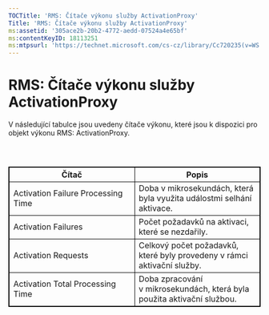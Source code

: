 ```yaml
---
TOCTitle: 'RMS: Čítače výkonu služby ActivationProxy'
Title: 'RMS: Čítače výkonu služby ActivationProxy'
ms:assetid: '305ace2b-20b2-4772-aedd-07524a4e65bf'
ms:contentKeyID: 18113251
ms:mtpsurl: 'https://technet.microsoft.com/cs-cz/library/Cc720235(v=WS.10)'
---
```


RMS: Čítače výkonu služby ActivationProxy
=========================================

V následující tabulce jsou uvedeny čítače výkonu, které jsou k dispozici pro objekt výkonu RMS: ActivationProxy.

###  

 
<table style="border:1px solid black;">
<colgroup>
<col width="50%" />
<col width="50%" />
</colgroup>
<thead>
<tr class="header">
<th style="border:1px solid black;" >Čítač</th>
<th style="border:1px solid black;" >Popis</th>
</tr>
</thead>
<tbody>
<tr class="odd">
<td style="border:1px solid black;">Activation Failure Processing Time</td>
<td style="border:1px solid black;">Doba v mikrosekundách, která byla využita událostmi selhání aktivace.</td>
</tr>
<tr class="even">
<td style="border:1px solid black;">Activation Failures</td>
<td style="border:1px solid black;">Počet požadavků na aktivaci, které se nezdařily.</td>
</tr>
<tr class="odd">
<td style="border:1px solid black;">Activation Requests</td>
<td style="border:1px solid black;">Celkový počet požadavků, které byly provedeny v rámci aktivační služby.</td>
</tr>
<tr class="even">
<td style="border:1px solid black;">Activation Total Processing Time</td>
<td style="border:1px solid black;">Doba zpracování v mikrosekundách, která byla použita aktivační službou.</td>
</tr>
</tbody>
</table>
